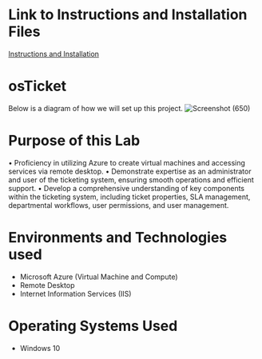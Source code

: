 # Link to Instructions and Installation Files
[Instructions and Installation](https://docs.google.com/document/d/1fTecyKVe42J3CK-QlUUq6w4OlsTVU5RnaJBzqSeyhR0/edit)

# osTicket

Below is a diagram of how we will set up this project.
![Screenshot (650)](https://github.com/Michael-DTran/osTicket/assets/112426094/c9e41da5-cc6b-4a65-a39d-375fad59e9d3)

# Purpose of this Lab
• Proficiency in utilizing Azure to create virtual machines and accessing services via remote desktop.
• Demonstrate expertise as an administrator and user of the ticketing system, ensuring smooth operations and efficient support.
• Develop a comprehensive understanding of key components within the ticketing system, including ticket properties, SLA management, departmental workflows, user permissions, and user management.

# Environments and Technologies used 
- Microsoft Azure (Virtual Machine and Compute)
- Remote Desktop
- Internet Information Services (IIS)

# Operating Systems Used
- Windows 10
  

